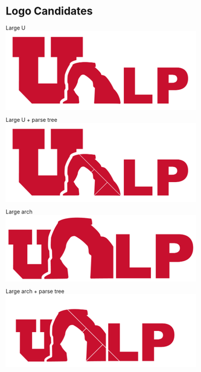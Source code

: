 # Logo Candidates

Large U
![large_U](https://github.com/t-li/utahnlp_logo/blob/master/utahnlp-1.png)

Large U + parse tree
![large_U_parse](https://github.com/t-li/utahnlp_logo/blob/master/utahnlp-1-1.png)


Large arch
![large_arch](https://github.com/t-li/utahnlp_logo/blob/master/utahnlp-2.png)

Large arch + parse tree
![large_arch_parse](https://github.com/t-li/utahnlp_logo/blob/master/utahnlp-2-1.png)
